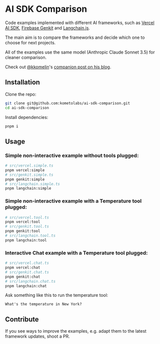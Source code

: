 # AI SDK Comparison

Code examples implemented with different AI frameworks, such as [Vercel AI SDK](https://ai-sdk.dev/), [Firebase Genkit](https://firebase.google.com/products/genkit) and [Langchain.js](https://js.langchain.com).

The main aim is to compare the frameworks and decide which one to choose for next projects.

All of the examples use the same model (Anthropic Claude Sonnet 3.5) for cleaner comparison.

Check out [@kkomelin](https://github.com/kkomelin)'s [companion post on his blog](https://komelin.com/blog/ai-framework-comparison).

## Installation

Clone the repo:

```bash
git clone git@github.com:kometolabs/ai-sdk-comparison.git
cd ai-sdk-comparison
```

Install dependencies:

```bash
pnpm i
```

## Usage

### Simple non-interactive example without tools plugged:

```bash
# src/vercel.simple.ts
pnpm vercel:simple
# src/genkit.simple.ts
pnpm genkit:simple
# src/langchain.simple.ts
pnpm langchain:simple
```

### Simple non-interactive example with a Temperature tool plugged:

```bash
# src/vercel.tool.ts
pnpm vercel:tool
# src/genkit.tool.ts
pnpm genkit:tool
# src/langchain.tool.ts
pnpm langchain:tool
```

### Interactive Chat example with a Temperature tool plugged:

```bash
# src/vercel.chat.ts
pnpm vercel:chat
# src/genkit.chat.ts
pnpm genkit:chat
# src/langchain.chat.ts
pnpm langchain:chat
```

Ask something like this to run the temperature tool:

```
What's the temperature in New York?
```

## Contribute

If you see ways to improve the examples, e.g. adapt them to the latest framework updates, shoot a PR.
